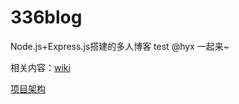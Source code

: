 # 336blog
Node.js+Express.js搭建的多人博客
test
@hyx 一起来~

相关内容：[wiki](https://github.com/xiaoqqchen/336blog/wiki/blog%E6%90%AD%E5%BB%BA%E5%AD%A6%E4%B9%A0%E7%AC%94%E8%AE%B0)

[项目架构](https://github.com/xiaoqqchen/336blog/wiki/%E9%A1%B9%E7%9B%AE%E4%BB%8B%E7%BB%8D)
